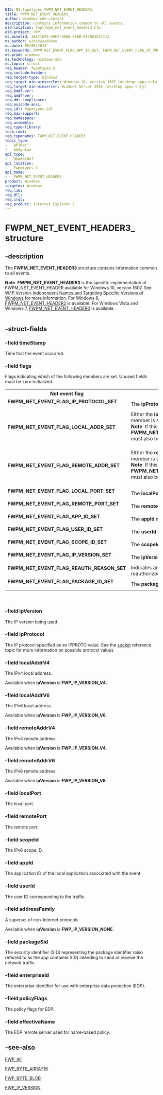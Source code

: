 ```yaml
---
UID: NS:fwpmtypes.FWPM_NET_EVENT_HEADER3_
title: FWPM_NET_EVENT_HEADER3_
author: windows-sdk-content
description: Contains information common to all events.
old-location: fwp\fwpm_net_event_header3.htm
old-project: FWP
ms.assetid: 1AAC1649-B9F2-40E6-956B-6179A3E1C112
ms.author: windowssdkdev
ms.date: 05/08/2018
ms.keywords: FWPM_NET_EVENT_FLAG_APP_ID_SET, FWPM_NET_EVENT_FLAG_IP_PROTOCOL_SET, FWPM_NET_EVENT_FLAG_IP_VERSION_SET, FWPM_NET_EVENT_FLAG_LOCAL_ADDR_SET, FWPM_NET_EVENT_FLAG_LOCAL_PORT_SET, FWPM_NET_EVENT_FLAG_PACKAGE_ID_SET, FWPM_NET_EVENT_FLAG_REAUTH_REASON_SET, FWPM_NET_EVENT_FLAG_REMOTE_ADDR_SET, FWPM_NET_EVENT_FLAG_REMOTE_PORT_SET, FWPM_NET_EVENT_FLAG_SCOPE_ID_SET, FWPM_NET_EVENT_FLAG_USER_ID_SET, FWPM_NET_EVENT_HEADER3, FWPM_NET_EVENT_HEADER3 structure [Filtering], FWPM_NET_EVENT_HEADER3_, fwp.fwpm_net_event_header3, fwpmtypes/FWPM_NET_EVENT_HEADER3
ms.prod: windows
ms.technology: windows-sdk
ms.topic: struct
req.header: fwpmtypes.h
req.include-header: 
req.target-type: Windows
req.target-min-winverclnt: Windows 10, version 1607 [desktop apps only]
req.target-min-winversvr: Windows Server 2016 [desktop apps only]
req.kmdf-ver: 
req.umdf-ver: 
req.ddi-compliance: 
req.unicode-ansi: 
req.idl: Fwpmtypes.idl
req.max-support: 
req.namespace: 
req.assembly: 
req.type-library: 
tech.root: 
req.typenames: FWPM_NET_EVENT_HEADER3
topic_type:
-	APIRef
-	kbSyntax
api_type:
-	HeaderDef
api_location:
-	Fwpmtypes.h
api_name:
-	FWPM_NET_EVENT_HEADER3
product: Windows
targetos: Windows
req.lib: 
req.dll: 
req.irql: 
req.product: Internet Explorer 5
---
```


# FWPM_NET_EVENT_HEADER3_ structure


## -description


The <b>FWPM_NET_EVENT_HEADER3</b> structure contains information common to all events.
<div class="alert"><b>Note</b>  <b>FWPM_NET_EVENT_HEADER3</b> is the specific implementation of FWPM_NET_EVENT_HEADER available for Windows 10, version 1607. See <a href="https://msdn.microsoft.com/FBDF53E5-F7DE-4DEB-AC18-6D2BB59FE670">WFP Version-Independent Names and Targeting Specific Versions of Windows</a> for more information. For Windows 8, <a href="https://msdn.microsoft.com/1120d807-9188-4674-9acd-4b96e680f8af">FWPM_NET_EVENT_HEADER2</a> is available. For Windows Vista and Windows 7, <a href="https://msdn.microsoft.com/2fbb805d-d38b-4918-a291-fe1000ac2ea2">FWPM_NET_EVENT_HEADER0</a> is available.</div><div> </div>

## -struct-fields




### -field timeStamp

Time that the event occurred.


### -field flags

Flags indicating which of the following members are set.  Unused fields must be zero-initialized.

<table>
<tr>
<th>Net event flag</th>
<th>Meaning</th>
</tr>
<tr>
<td width="40%"><a id="FWPM_NET_EVENT_FLAG_IP_PROTOCOL_SET"></a><a id="fwpm_net_event_flag_ip_protocol_set"></a><dl>
<dt><b>FWPM_NET_EVENT_FLAG_IP_PROTOCOL_SET</b></dt>
</dl>
</td>
<td width="60%">
The <b>ipProtocol</b> member is set.

</td>
</tr>
<tr>
<td width="40%"><a id="FWPM_NET_EVENT_FLAG_LOCAL_ADDR_SET"></a><a id="fwpm_net_event_flag_local_addr_set"></a><dl>
<dt><b>FWPM_NET_EVENT_FLAG_LOCAL_ADDR_SET</b></dt>
</dl>
</td>
<td width="60%">
Either the <b>localAddrV4</b> or <b>localAddrV6</b>  member is set. 

<div class="alert"><b>Note</b>  If this flag is present,  <b>FWPM_NET_EVENT_FLAG_IP_VERSION_SET</b> must also be present.</div>
<div> </div>
</td>
</tr>
<tr>
<td width="40%"><a id="FWPM_NET_EVENT_FLAG_REMOTE_ADDR_SET"></a><a id="fwpm_net_event_flag_remote_addr_set"></a><dl>
<dt><b>FWPM_NET_EVENT_FLAG_REMOTE_ADDR_SET</b></dt>
</dl>
</td>
<td width="60%">
Either the <b>remoteAddrV4</b> or <b>remoteAddrV6</b> member is set.

<div class="alert"><b>Note</b>  If this flag is present,  <b>FWPM_NET_EVENT_FLAG_IP_VERSION_SET</b> must also be present.</div>
<div> </div>
</td>
</tr>
<tr>
<td width="40%"><a id="FWPM_NET_EVENT_FLAG_LOCAL_PORT_SET"></a><a id="fwpm_net_event_flag_local_port_set"></a><dl>
<dt><b>FWPM_NET_EVENT_FLAG_LOCAL_PORT_SET</b></dt>
</dl>
</td>
<td width="60%">
The <b>localPort</b> member is set.

</td>
</tr>
<tr>
<td width="40%"><a id="FWPM_NET_EVENT_FLAG_REMOTE_PORT_SET"></a><a id="fwpm_net_event_flag_remote_port_set"></a><dl>
<dt><b>FWPM_NET_EVENT_FLAG_REMOTE_PORT_SET</b></dt>
</dl>
</td>
<td width="60%">
The <b>remotePort</b> member is set.

</td>
</tr>
<tr>
<td width="40%"><a id="FWPM_NET_EVENT_FLAG_APP_ID_SET"></a><a id="fwpm_net_event_flag_app_id_set"></a><dl>
<dt><b>FWPM_NET_EVENT_FLAG_APP_ID_SET</b></dt>
</dl>
</td>
<td width="60%">
The <b>appId</b> member is set.

</td>
</tr>
<tr>
<td width="40%"><a id="FWPM_NET_EVENT_FLAG_USER_ID_SET"></a><a id="fwpm_net_event_flag_user_id_set"></a><dl>
<dt><b>FWPM_NET_EVENT_FLAG_USER_ID_SET</b></dt>
</dl>
</td>
<td width="60%">
The <b>userId</b> member is set.

</td>
</tr>
<tr>
<td width="40%"><a id="FWPM_NET_EVENT_FLAG_SCOPE_ID_SET"></a><a id="fwpm_net_event_flag_scope_id_set"></a><dl>
<dt><b>FWPM_NET_EVENT_FLAG_SCOPE_ID_SET</b></dt>
</dl>
</td>
<td width="60%">
The <b>scopeId</b> member is set.

</td>
</tr>
<tr>
<td width="40%"><a id="FWPM_NET_EVENT_FLAG_IP_VERSION_SET"></a><a id="fwpm_net_event_flag_ip_version_set"></a><dl>
<dt><b>FWPM_NET_EVENT_FLAG_IP_VERSION_SET</b></dt>
</dl>
</td>
<td width="60%">
The <b>ipVersion</b> member is set.

</td>
</tr>
<tr>
<td width="40%"><a id="FWPM_NET_EVENT_FLAG_REAUTH_REASON_SET"></a><a id="fwpm_net_event_flag_reauth_reason_set"></a><dl>
<dt><b>FWPM_NET_EVENT_FLAG_REAUTH_REASON_SET</b></dt>
</dl>
</td>
<td width="60%">
Indicates an existing connection was reauthorized.

</td>
</tr>
<tr>
<td width="40%"><a id="FWPM_NET_EVENT_FLAG_PACKAGE_ID_SET"></a><a id="fwpm_net_event_flag_package_id_set"></a><dl>
<dt><b>FWPM_NET_EVENT_FLAG_PACKAGE_ID_SET</b></dt>
</dl>
</td>
<td width="60%">
The <b>packageSid</b> member is set.

</td>
</tr>
</table>
 


### -field ipVersion

The IP version being used. 


### -field ipProtocol

The IP protocol specified as an IPPROTO value. See the <a href="https://msdn.microsoft.com/6bf6e6c4-6268-479c-86a6-52e90cf317db">socket</a> reference topic for more information on possible protocol values.


### -field localAddrV4

The IPv4 local address.

Available when <b>ipVersion</b> is <b>FWP_IP_VERSION_V4</b>.


### -field localAddrV6

The IPv6 local address.

Available when <b>ipVersion</b> is <b>FWP_IP_VERSION_V6</b>.


### -field remoteAddrV4

The IPv4 remote address.

Available when <b>ipVersion</b> is <b>FWP_IP_VERSION_V4</b>.


### -field remoteAddrV6

The IPv6 remote address.

Available when <b>ipVersion</b> is <b>FWP_IP_VERSION_V6</b>.


### -field localPort

The local port.


### -field remotePort

The remote port.


### -field scopeId

The IPv6 scope ID.


### -field appId

The application ID of the local application associated with the event.


### -field userId

The user ID corresponding to the traffic.


### -field addressFamily

A superset of non-Internet protocols.

Available when <b>ipVersion</b> is <b>FWP_IP_VERSION_NONE</b>.


### -field packageSid

The security identifier (SID) representing the package identifier (also referred to as the app container SID) intending to send or receive the network traffic.


### -field enterpriseId

The enterprise identifier for use with enterprise data protection (EDP).


### -field policyFlags

The policy flags for EDP.


### -field effectiveName

The EDP remote server used for name-based policy.


## -see-also




<a href="https://msdn.microsoft.com/358305a6-e0a6-4d01-92be-fd88b3bd32a0">FWP_AF</a>



<a href="https://msdn.microsoft.com/library/windows/hardware/ff552425">FWP_BYTE_ARRAY16</a>



<a href="https://msdn.microsoft.com/library/windows/hardware/ff552427">FWP_BYTE_BLOB</a>



<a href="https://msdn.microsoft.com/library/windows/hardware/ff552435">FWP_IP_VERSION</a>
 

 

